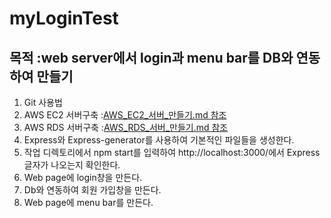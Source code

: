 # myLoginTest    

## 목적 :web server에서 login과 menu bar를 DB와 연동하여 만들기    

  1. Git 사용법
  2. AWS EC2 서버구축 :<a href="https://github.com/saeamus/zeror-p1/blob/master/Doc/AWS_EC2_%EC%84%9C%EB%B2%84_%EB%A7%8C%EB%93%A4%EA%B8%B0.md">AWS_EC2_서버_만들기.md 참조 </a>
  3. AWS RDS 서버구축 :<a href="https://github.com/saeamus/zeror-p1/blob/master/Doc/AWS_RDS_%EC%84%9C%EB%B2%84_%EB%A7%8C%EB%93%A4%EA%B8%B0.md">AWS_RDS_서버_만들기.md 참조 </a>
  4. Express와 Express-generator를 사용하여 기본적인 파일들을 생성한다.
  5. 작업 디렉토리에서 npm start를 입력하여 http://localhost:3000/에서 Express 글자가 나오는지 확인한다.
  6. Web page에 login창을 만든다.
  7. Db와 연동하여 회원 가입창을 만든다.
  8. Web page에 menu bar를 만든다.

